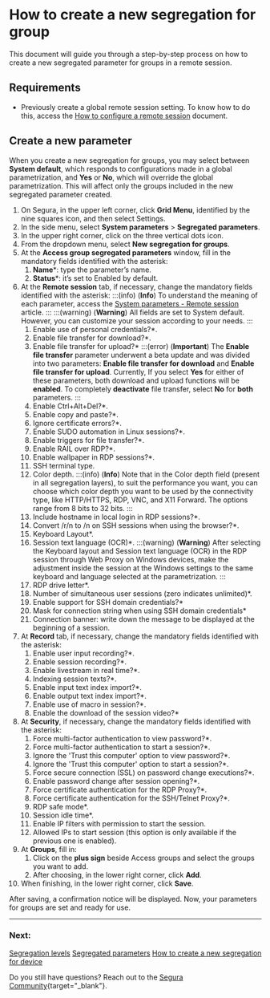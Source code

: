 # How to create a new segregation for group

This document will guide you through a step-by-step process on how to create a new segregated parameter for groups in a remote session.

## Requirements

* Previously create a global remote session setting. To know how to do this, access the [How to configure a remote session](/v4/docs/pam-session-configure-remote-session-proxy) document.

## Create a new parameter

When you create a new segregation for groups, you may select between **System default**, which responds to configurations made in a global parametrization, and **Yes** or **No**, which will override the global parametrization. This will affect only the groups included in the new segregated parameter created.

1. On Segura, in the upper left corner, click **Grid Menu**, identified by the nine squares icon, and then select Settings.
2. In the side menu, select **System parameters** >  **Segregated parameters**.
3. In the upper right corner, click on the three vertical dots icon.
4. From the dropdown menu, select **New segregation for groups**.
5. At the **Access group segregated parameters** window, fill in the mandatory fields identified with the asterisk:
    1. **Name***: type the parameter’s name.
    2. **Status***: it’s set to Enabled by default.
6. At the **Remote session** tab, if necessary, change the mandatory fields identified with the asterisk:
    :::(info) (**Info**)
    To understand the meaning of each parameter, access the [System parameters - Remote session](/v4/docs/pam-session-proxy-settings) article.
    :::
    :::(warning) (**Warning**)
    All fields are set to System default. However, you can customize your session according to your needs.
    :::
    1. Enable use of personal credentials?*.
    2. Enable file transfer for download?*.
    3. Enable file transfer for upload?*
        :::(error) (**Important**)
        The **Enable file transfer** parameter underwent a beta update and was divided into two parameters: **Enable file transfer for download** and **Enable file transfer for upload**. Currently, If you select **Yes** for either of these parameters, both download and upload functions will be **enabled**. To completely **deactivate** file transfer, select **No** for **both** parameters.
        :::
    4. Enable Ctrl+Alt+Del?*.
    5. Enable copy and paste?*.
    6. Ignore certificate errors?*.
    7. Enable SUDO automation in Linux sessions?*.
    8. Enable triggers for file transfer?*.
    9. Enable RAIL over RDP?*.
    10. Enable wallpaper in RDP sessions?*.
    11. SSH terminal type.
    12. Color depth.
        :::(info) (**Info**)
        Note that in the Color depth field (present in all segregation layers), to suit the performance you want, you can choose which color depth you want to be used by the connectivity type, like HTTP/HTTPS, RDP, VNC, and X11 Forward. The options range from 8 bits to 32 bits.
        :::
    15. Include hostname in local login in RDP sessions?*.
    16. Convert /r/n to /n on SSH sessions when using the browser?*.
    17. Keyboard Layout*.
    18. Session text language (OCR)*.
        :::(warning) (**Warning**)
        After selecting the Keyboard layout and Session text language (OCR) in the RDP session through Web Proxy on Windows devices, make the adjustment inside the session at the Windows settings to the same keyboard and language selected at the parametrization.
        :::
    22. RDP drive letter*.
    23. Number of simultaneous user sessions (zero indicates unlimited)*.
    24. Enable support for SSH domain credentials?*
    25. Mask for connection string when using SSH domain credentials*
    26. Connection banner: write down the message to be displayed at the beginning of a session.
13. At **Record** tab, if necessary, change the mandatory fields identified with the asterisk:
    1. Enable user input recording?*.
    2. Enable session recording?*.
    3. Enable livestream in real time?*.
    4. Indexing session texts?*.
    5. Enable input text index import?*.
    6. Enable output text index import?*.
    7. Enable use of macro in session?*.
    8. Enable the download of the session video?*
14. At **Security**, if necessary, change the mandatory fields identified with the asterisk:
    1. Force multi-factor authentication to view password?*.
    2. Force multi-factor authentication to start a session?*.
    3. Ignore the 'Trust this computer' option to view password?*.
    4. Ignore the 'Trust this computer' option to start a session?*.
    5. Force secure connection (SSL) on password change executions?*.
    6. Enable password change after session opening?*.
    7. Force certificate authentication for the RDP Proxy?*.
    8. Force certificate authentication for the SSH/Telnet Proxy?*.
    9. RDP safe mode*.
    10. Session idle time*.
    11. Enable IP filters with permission to start the session.
    12. Allowed IPs to start session (this option is only available if the previous one is enabled).
15. At **Groups**, fill in:
    1. Click on the **plus sign** beside Access groups and select the groups you want to add.
    2. After choosing, in the lower right corner, click **Add**.
16. When finishing, in the lower right corner, click **Save**.

After saving, a confirmation notice will be displayed. Now, your parameters for groups are set and ready for use.

***
### Next:
[Segregation levels](/v4/docs/pam-session-segregation-level)
[Segregated parameters](/v4/docs/pam-session-segregated-parameters)
[How to create a new segregation for device](/v4/docs/pam-session-create-segregation-device)

Do you still have questions? Reach out to the [Segura Community](https://community.Segura.io/){target="_blank"}.
